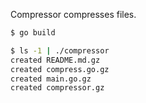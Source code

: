 Compressor compresses files.

```bash
$ go build

$ ls -1 | ./compressor
created README.md.gz
created compress.go.gz
created main.go.gz
created compressor.gz
```